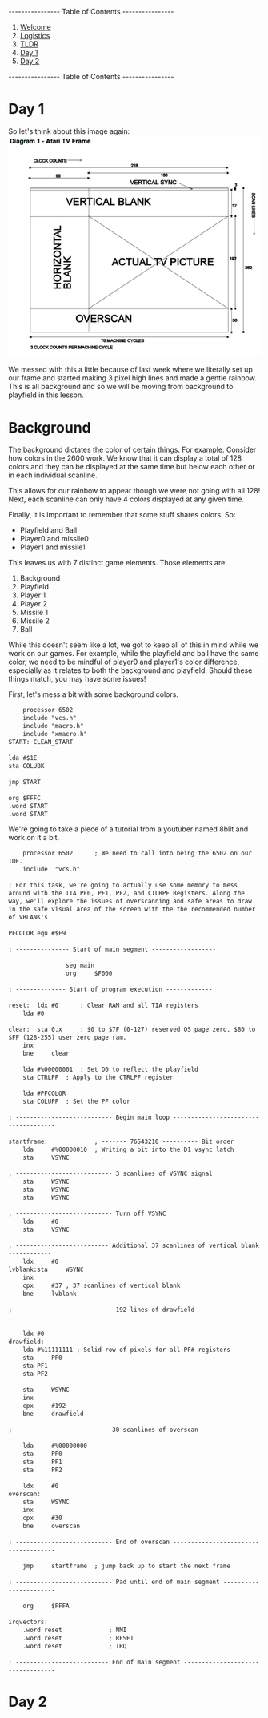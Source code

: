 ---------------- Table of Contents ---------------- 

1. [Welcome](#welcome)
2. [Logistics](#logistics)
3. [TLDR](#tldr)
4. [Day 1](#day1)
5. [Day 2](#day2)

---------------- Table of Contents ---------------- 

# <a id = "day1"></a>Day 1

So let's think about this image again: 
![](/images/resolution.png)

We messed with this a little because of last week where we literally set up our frame and started making 3 pixel high lines and made a gentle rainbow. This is all background and so we will be moving from background to playfield in this lesson. 

# <a id="background"></a>Background
The background dictates the color of certain things. For example. Consider how colors in the 2600 work. We know that it can display a total of 128 colors and they can be displayed at the same time but below each other or in each individual scanline. 

This allows for our rainbow to appear though we were not going with all 128! Next, each scanline can only have 4 colors displayed at any given time. 

Finally, it is important to remember that some stuff shares colors. So: 
* Playfield and Ball 
* Player0 and missile0 
* Player1 and missile1 

This leaves us with 7 distinct game elements. Those elements are: 
1. Background 
2. Playfield 
3. Player 1 
4. Player 2 
5. Missile 1 
6. Missile 2 
7. Ball

While this doesn't seem like a lot, we got to keep all of this in mind while we work on our games. For example, while the playfield and ball have the same color, we need to be mindful of player0 and player1's color difference, especially as it relates to both the background and playfield. Should these things match, you may have some issues! 

First, let's mess a bit with some background colors. 

```asm6502
	processor 6502
	include "vcs.h"
    include "macro.h"
    include "xmacro.h"
START: CLEAN_START

lda #$1E
sta COLUBK

jmp START

org $FFFC
.word START
.word START

```

We're going to take a piece of a tutorial from a youtuber named 8blit and work on it a bit. 

```asm6502
	processor 6502		; We need to call into being the 6502 on our IDE.
	include	 "vcs.h"	

; For this task, we're going to actually use some memory to mess around with the TIA PF0, PF1, PF2, and CTLRPF Registers. Along the way, we'll explore the issues of overscanning and safe areas to draw in the safe visual area of the screen with the the recommended number of VBLANK's

PFCOLOR equ #$F9 

; --------------- Start of main segment ------------------

				seg	main
				org 	$F000

; -------------- Start of program execution -------------

reset: 	ldx #0 		; Clear RAM and all TIA registers
	lda #0 
  
clear:	sta 0,x 	; $0 to $7F (0-127) reserved OS page zero, $80 to $FF (128-255) user zero page ram.
	inx 
	bne 	clear

	lda #%00000001	; Set D0 to reflect the playfield
	sta CTRLPF	; Apply to the CTRLPF register

	lda #PFCOLOR			
	sta COLUPF	; Set the PF color

; --------------------------- Begin main loop -------------------------------------

startframe: 			; ------- 76543210 ---------- Bit order
	lda 	#%00000010	; Writing a bit into the D1 vsync latch
	sta 	VSYNC 

; --------------------------- 3 scanlines of VSYNC signal
	sta 	WSYNC
	sta 	WSYNC
	sta 	WSYNC  

; --------------------------- Turn off VSYNC         	 
	lda 	#0
	sta	 	VSYNC

; -------------------------- Additional 37 scanlines of vertical blank ------------
	ldx 	#0 					
lvblank:sta 	WSYNC
	inx
	cpx 	#37	; 37 scanlines of vertical blank
	bne 	lvblank
				
; --------------------------- 192 lines of drawfield ------------------------------

	ldx #0 					
drawfield: 
	lda #%11111111 ; Solid row of pixels for all PF# registers
	sta 	PF0
	sta	PF1
	sta	PF2				

	sta 	WSYNC
	inx  
	cpx 	#192
	bne 	drawfield

; -------------------------- 30 scanlines of overscan -----------------------------
	lda     #%00000000
	sta     PF0
	sta     PF1
	sta     PF2

	ldx 	#0					
overscan:
	sta 	WSYNC
	inx
	cpx 	#30
	bne 	overscan

; --------------------------- End of overscan -------------------------------------

	jmp 	startframe	; jump back up to start the next frame

; --------------------------- Pad until end of main segment -----------------------

	org 	$FFFA
	
irqvectors:
	.word reset         	; NMI
	.word reset         	; RESET
	.word reset         	; IRQ

; -------------------------- End of main segment ----------------------------------
```

# <a id = "day2"></a>Day 2
